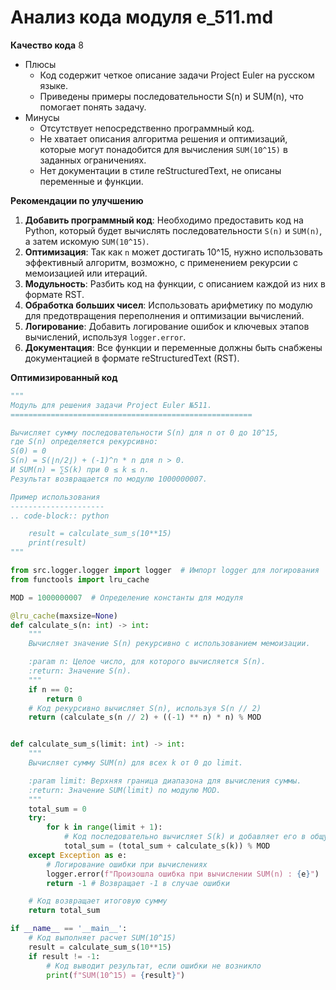 # Анализ кода модуля e_511.md

**Качество кода**
8
-  Плюсы
    - Код содержит четкое описание задачи Project Euler на русском языке.
    - Приведены примеры последовательности S(n) и SUM(n), что помогает понять задачу.
-  Минусы
    - Отсутствует непосредственно программный код.
    - Не хватает описания алгоритма решения и оптимизаций, которые могут понадобится для вычисления `SUM(10^15)` в заданных ограничениях.
    - Нет документации в стиле reStructuredText, не описаны переменные и функции.

**Рекомендации по улучшению**
1. **Добавить программный код**: Необходимо предоставить код на Python, который будет вычислять последовательности `S(n)` и `SUM(n)`, а затем искомую `SUM(10^15)`.
2. **Оптимизация**: Так как `n` может достигать 10^15, нужно использовать эффективный алгоритм, возможно, с применением рекурсии с мемоизацией или итераций.
3. **Модульность**: Разбить код на функции, с описанием каждой из них в формате RST.
4. **Обработка больших чисел**: Использовать арифметику по модулю для предотвращения переполнения и оптимизации вычислений.
5. **Логирование**: Добавить логирование ошибок и ключевых этапов вычислений, используя `logger.error`.
6. **Документация**: Все функции и переменные должны быть снабжены документацией в формате reStructuredText (RST).

**Оптимизированный код**
```python
"""
Модуль для решения задачи Project Euler №511.
======================================================

Вычисляет сумму последовательности S(n) для n от 0 до 10^15,
где S(n) определяется рекурсивно:
S(0) = 0
S(n) = S(⌊n/2⌋) + (-1)^n * n для n > 0.
И SUM(n) = ∑S(k) при 0 ≤ k ≤ n.
Результат возвращается по модулю 1000000007.

Пример использования
---------------------
.. code-block:: python

    result = calculate_sum_s(10**15)
    print(result)
"""

from src.logger.logger import logger  # Импорт logger для логирования
from functools import lru_cache

MOD = 1000000007  # Определение константы для модуля

@lru_cache(maxsize=None)
def calculate_s(n: int) -> int:
    """
    Вычисляет значение S(n) рекурсивно с использованием мемоизации.

    :param n: Целое число, для которого вычисляется S(n).
    :return: Значение S(n).
    """
    if n == 0:
        return 0
    # Код рекурсивно вычисляет S(n), используя S(n // 2)
    return (calculate_s(n // 2) + ((-1) ** n) * n) % MOD


def calculate_sum_s(limit: int) -> int:
    """
    Вычисляет сумму SUM(n) для всех k от 0 до limit.

    :param limit: Верхняя граница диапазона для вычисления суммы.
    :return: Значение SUM(limit) по модулю MOD.
    """
    total_sum = 0
    try:
        for k in range(limit + 1):
            # Код последовательно вычисляет S(k) и добавляет его в общую сумму
            total_sum = (total_sum + calculate_s(k)) % MOD
    except Exception as e:
        # Логирование ошибки при вычислениях
        logger.error(f"Произошла ошибка при вычислении SUM(n) : {e}")
        return -1 # Возвращает -1 в случае ошибки

    # Код возвращает итоговую сумму
    return total_sum

if __name__ == '__main__':
    # Код выполняет расчет SUM(10^15)
    result = calculate_sum_s(10**15)
    if result != -1:
        # Код выводит результат, если ошибки не возникло
        print(f"SUM(10^15) = {result}")
```